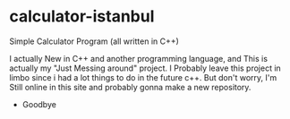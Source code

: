 # calculator-istanbul
Simple Calculator Program (all written in C++)

I actually New in C++ and another programming language,
and This is actually my "Just Messing around" project.
I Probably leave this project in limbo since i had a lot things to do in the future c++. But don't worry, I'm Still online in this site and probably gonna make a new repository.

- Goodbye
